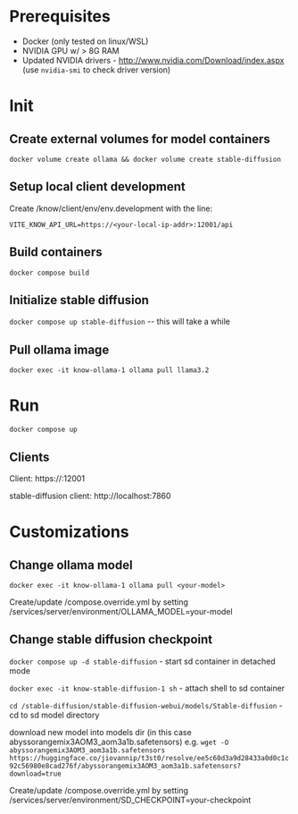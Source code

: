 # Prerequisites
-   Docker (only tested on linux/WSL)
-   NVIDIA GPU w/ > 8G RAM
-   Updated NVIDIA drivers -  http://www.nvidia.com/Download/index.aspx (use `nvidia-smi` to check driver version)
# Init
## Create external volumes for model containers
`docker volume create ollama && docker volume create stable-diffusion`
## Setup local client development
Create /know/client/env/env.development with the line:

`VITE_KNOW_API_URL=https://<your-local-ip-addr>:12001/api`
## Build containers
`docker compose build`
## Initialize stable diffusion
`docker compose up stable-diffusion` -- this will take a while
## Pull ollama image
`docker exec -it know-ollama-1 ollama pull llama3.2`
# Run
`docker compose up`
## Clients
Client: https://<your-local-ip-addr>:12001

stable-diffusion client: http://localhost:7860
# Customizations
## Change ollama model
`docker exec -it know-ollama-1 ollama pull <your-model>`

Create/update /compose.override.yml by setting /services/server/environment/OLLAMA_MODEL=your-model
## Change stable diffusion checkpoint
`docker compose up -d stable-diffusion` - start sd container in detached mode

`docker exec -it know-stable-diffusion-1 sh` - attach shell to sd container

`cd /stable-diffusion/stable-diffusion-webui/models/Stable-diffusion` - cd to sd model directory

download new model into models dir (in this case abyssorangemix3AOM3_aom3a1b.safetensors) e.g. `wget -O abyssorangemix3AOM3_aom3a1b.safetensors https://huggingface.co/jiovannip/t3st0/resolve/ee5c60d3a9d28433a0d0c1c92c56980e8cad276f/abyssorangemix3AOM3_aom3a1b.safetensors?download=true` 

Create/update /compose.override.yml by setting /services/server/environment/SD_CHECKPOINT=your-checkpoint